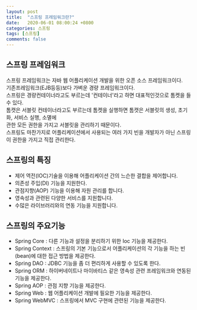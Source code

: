 ```yaml
---
layout: post
title:  "스프링 프레임워크란?"
date:   2020-06-01 08:00:24 +0800
categories: 스프링
tags: [스프링]
comments: false
---
```


## 스프링 프레임워크
스프링 프레임워크는 자바 웹 어플리케이션 개발을 위한 오픈 소스 프레임워크이다.  
기존프레임워크(EJB등등)보다 가벼운 경량 프레임워크이다.  
스프링은 경량컨테이너라고도 부르는데 '컨테이너'라고 하면 대표적인것으로 톰켓을 들수 있다.  
톰캣은 서블릿 컨테이너라고도 부르는데 톰켓을 실행하면 톰캣은 서블릿의 생성, 초기화, 서비스 실행, 소멸에   
관한 모든 권한을 가지고 서블릿을 관리하기 때문이다.  
스프링도 마찬가지로 어플리케이션에서 사용되는 여러 가지 빈을 개발자가 아닌 스프링이 권한을 가지고 직접 관리한다.  


## 스프링의 특징
- 제어 역전(IOC)기술을 이용해 어플리케이션 간의 느슨한 결합을 제어합니다.
- 의존성 주입(DI) 기능을 지원한다.
- 관점지향(AOP) 기능을 이용해 자원 관리를 합니다.
- 영속성과 관련된 다양한 서비스를 지원합니다.
- 수많은 라이브러리와의 연동 기능을 지원합니다.


## 스프링의 주요기능
- Spring Core : 다른 기능과 설정을 분리하기 위한 Ioc 기능을 제공한다.
- Spring Context : 스프링의 기본 기능으로서 어플리케이션의 각 기능을 하는 빈(bean)에 대한 접근 방법을 제공한다.
- Spring DAO : JDBC 기능을 좀 더 편리하게 사용할 수 있도록 한다.
- Spring ORM : 하이버네이트나 마이바티스 같은 영속성 관련 프레임워크와 연동된 기능을 제공한다.
- Spring AOP : 관점 지향 기능을 제공한다.
- Spring Web : 웹 어플리케이션 개발에 필요한 기능을 제공한다.
- Spring WebMVC : 스프링에서 MVC 구현에 관련된 기능을 제공한다.


